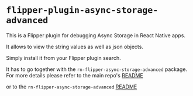 # `flipper-plugin-async-storage-advanced`

This is a Flipper plugin for debugging Async Storage in React Native apps.

It allows to view the string values as well as json objects.

Simply install it from your Flipper plugin search.

It has to go together with the `rn-flipper-async-storage-advanced` package. For more details please refer to the main repo's [README](https://github.com/lbaldy/flipper-plugin-async-storage-advanced)

or to the `rn-flipper-async-storage-advanced` [README](https://github.com/lbaldy/flipper-plugin-async-storage-advanced/blob/main/packages/rn-flipper-async-storage-advanced/README.md)
